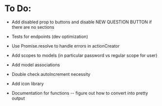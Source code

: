 # To Do:
- Add disabled prop to buttons and disable NEW QUESTION BUTTON if there are no sections

- Tests for endpoints (dev optimization)

- Use Promise.resolve to handle errors in actionCreator

- Add scopes to models (in particular password vs regular scope for user)
- Add model associations
- Double check autoIncrement necessity
- Add icon library
- Documentation for functions -- figure out how to convert into pretty output

